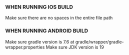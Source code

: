 ### WHEN RUNNING IOS BUILD

Make sure there are no spaces in the entire file path

### WHEN RUNNING ANDROID BUILD

Make sure gradle version is 7.6 at gradle/wrapper/gradle-wrapper.properties
Make sure JDK version is 19
